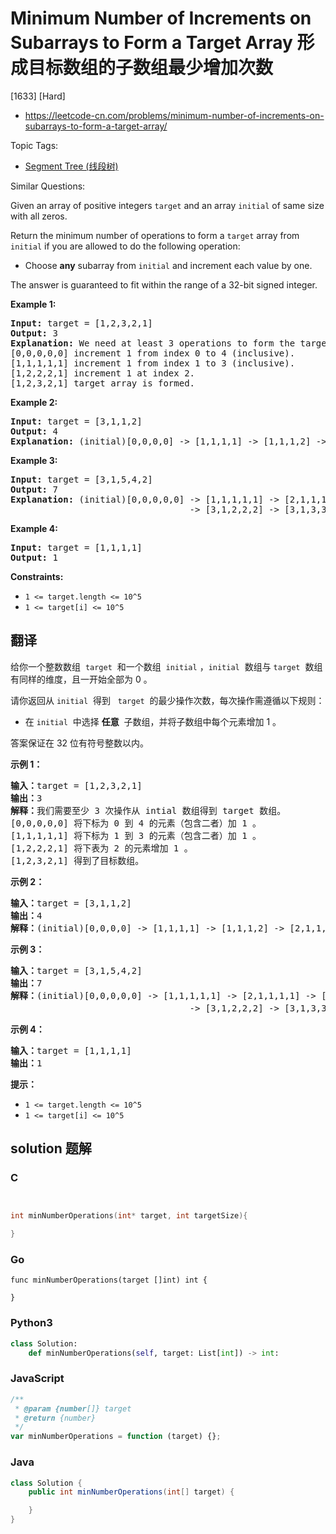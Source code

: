 # Minimum Number of Increments on Subarrays to Form a Target Array 形成目标数组的子数组最少增加次数

[1633] [Hard]

- https://leetcode-cn.com/problems/minimum-number-of-increments-on-subarrays-to-form-a-target-array/

Topic Tags:

- [Segment Tree (线段树)](https://leetcode-cn.com/tag/segment-tree/)

Similar Questions:

Given an array of positive integers `target` and an array `initial` of same size with all zeros.

Return the minimum number of operations to form a `target` array from `initial` if you are allowed to do the following operation:

- Choose **any** subarray from `initial` and increment each value by one.

The answer is guaranteed to fit within the range of a 32-bit signed integer.

**Example 1:**

<pre><strong>Input:</strong> target = [1,2,3,2,1]
<strong>Output:</strong> 3
<strong>Explanation: </strong>We need at least 3 operations to form the target array from the initial array.
[0,0,0,0,0] increment 1 from index 0 to 4&nbsp;(inclusive).
[1,1,1,1,1] increment 1 from index 1 to 3&nbsp;(inclusive).
[1,2,2,2,1] increment 1 at index 2.
[1,2,3,2,1] target array is formed.
</pre>

**Example 2:**

<pre><strong>Input:</strong> target = [3,1,1,2]
<strong>Output:</strong> 4
<strong>Explanation: </strong>(initial)[0,0,0,0] -&gt; [1,1,1,1] -&gt; [1,1,1,2] -&gt; [2,1,1,2] -&gt; [3,1,1,2] (target).
</pre>

**Example 3:**

<pre><strong>Input:</strong> target = [3,1,5,4,2]
<strong>Output:</strong> 7
<strong>Explanation: </strong>(initial)[0,0,0,0,0] -&gt; [1,1,1,1,1] -&gt; [2,1,1,1,1] -&gt; [3,1,1,1,1] 
                                  -&gt; [3,1,2,2,2] -&gt; [3,1,3,3,2] -&gt; [3,1,4,4,2] -&gt; [3,1,5,4,2] (target).
</pre>

**Example 4:**

<pre><strong>Input:</strong> target = [1,1,1,1]
<strong>Output:</strong> 1
</pre>

**Constraints:**

- `1 <= target.length <= 10^5`
- `1 <= target[i] <= 10^5`

## 翻译

给你一个整数数组  `target`  和一个数组  `initial` ，`initial`  数组与 `target`  数组有同样的维度，且一开始全部为 0 。

请你返回从 `initial`  得到   `target`  的最少操作次数，每次操作需遵循以下规则：

- 在 `initial`  中选择 **任意**  子数组，并将子数组中每个元素增加 1 。

答案保证在 32 位有符号整数以内。

**示例 1：**

<pre><strong>输入：</strong>target = [1,2,3,2,1]
<strong>输出：</strong>3
<strong>解释：</strong>我们需要至少 3 次操作从 intial 数组得到 target 数组。
[0,0,0,0,0] 将下标为 0 到 4&nbsp;的元素（包含二者）加 1 。
[1,1,1,1,1] 将下标为 1 到 3 的元素（包含二者）加 1 。
[1,2,2,2,1] 将下表为 2 的元素增加 1 。
[1,2,3,2,1] 得到了目标数组。
</pre>

**示例 2：**

<pre><strong>输入：</strong>target = [3,1,1,2]
<strong>输出：</strong>4
<strong>解释：</strong>(initial)[0,0,0,0] -&gt; [1,1,1,1] -&gt; [1,1,1,2] -&gt; [2,1,1,2] -&gt; [3,1,1,2] (target) 。
</pre>

**示例 3：**

<pre><strong>输入：</strong>target = [3,1,5,4,2]
<strong>输出：</strong>7
<strong>解释：</strong>(initial)[0,0,0,0,0] -&gt; [1,1,1,1,1] -&gt; [2,1,1,1,1] -&gt; [3,1,1,1,1] 
                                  -&gt; [3,1,2,2,2] -&gt; [3,1,3,3,2] -&gt; [3,1,4,4,2] -&gt; [3,1,5,4,2] (target)。
</pre>

**示例 4：**

<pre><strong>输入：</strong>target = [1,1,1,1]
<strong>输出：</strong>1
</pre>

**提示：**

- `1 <= target.length <= 10^5`
- `1 <= target[i] <= 10^5`

## solution 题解

### C

```c


int minNumberOperations(int* target, int targetSize){

}
```

### Go

```golang
func minNumberOperations(target []int) int {

}
```

### Python3

```python
class Solution:
    def minNumberOperations(self, target: List[int]) -> int:
```

### JavaScript

```javascript
/**
 * @param {number[]} target
 * @return {number}
 */
var minNumberOperations = function (target) {};
```

### Java

```java
class Solution {
    public int minNumberOperations(int[] target) {

    }
}
```
